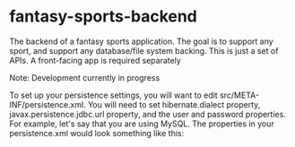 # fantasy-sports-backend
The backend of a fantasy sports application. The goal is to support any sport, and support any database/file system backing. This is just a set of APIs. A front-facing app is required separately

Note: Development currently in progress

To set up your persistence settings, you will want to edit src/META-INF/persistence.xml.
You will need to set hibernate.dialect property, javax.persistence.jdbc.url property,
and the user and password properties. For example, let's say that you are using MySQL.
The properties in your persistence.xml would look something like this:
<property name="hibernate.dialect" value="org.hibernate.dialect.MySQLInnoDBDialect"/>
<property name="hibernate.hbm2ddl.auto" value="update"/>
<property name="javax.persistence.jdbc.driver" value="com.mysql.jdbc.Driver"/>
<property name="javax.persistence.jdbc.url" value="jdbc:mysql://localhost:3306/fantasy_sports"/>
<property name="javax.persistence.jdbc.user" value="web_user"/>
<property name="javax.persistence.jdbc.password" value="<SOME PASSWORD>"/>
